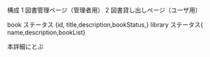 構成
1 図書管理ページ（管理者用）
2 図書貸し出しページ（ユーザ用）

book ステータス {id, title,description,bookStatus,}
library ステータス{ name,description,bookList}

本詳細にとぶ
